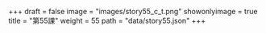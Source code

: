 +++
draft = false 
image = "images/story55_c_t.png" 
showonlyimage = true 
title = "第55課" 
weight = 55 
path = "data/story55.json" 
+++
